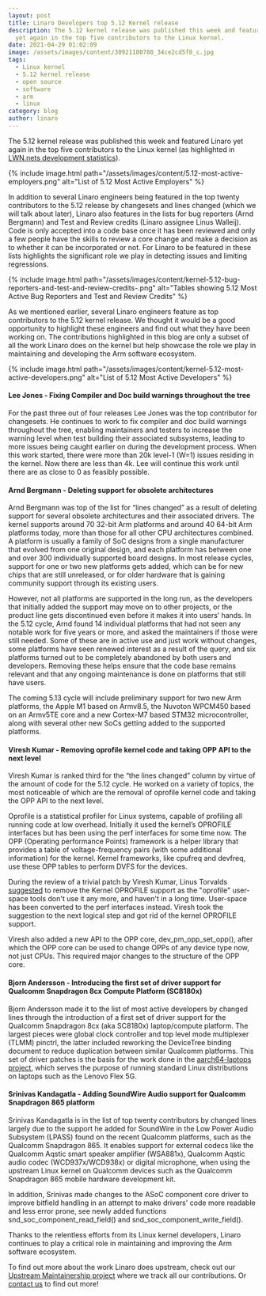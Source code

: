 ```yaml
---
layout: post
title: Linaro Developers top 5.12 Kernel release
description: The 5.12 kernel release was published this week and featured Linaro
  yet again in the top five contributors to the Linux kernel.
date: 2021-04-29 01:02:09
image: /assets/images/content/30921180788_34ce2cd5f8_c.jpg
tags:
  - Linux kernel
  - 5.12 kernel release
  - open source
  - software
  - arm
  - linux
category: blog
author: linaro
---
```

The 5.12 kernel release was published this week and featured Linaro yet again in the top five contributors to the Linux kernel (as highlighted in [LWN.nets development statistics](https://lwn.net/Articles/853039/)). 

{% include image.html path="/assets/images/content/5.12-most-active-employers.png" alt="List of 5.12 Most Active Employers" %}

In addition to several Linaro engineers being featured in the top twenty contributors to the 5.12 release by changesets and lines changed (which we will talk about later), Linaro also features in the lists for bug reporters (Arnd Bergmann) and Test and Review credits (Linaro assignee Linus Walleij). Code is only accepted into a code base once it has been reviewed and only a few people have the skills to review a core change and make a decision as to whether it can be incorporated or not. For Linaro to be featured in these lists highlights the significant role we play in detecting issues and limiting regressions. 

{% include image.html path="/assets/images/content/kernel-5.12-bug-reporters-and-test-and-review-credits-.png" alt="Tables showing 5.12 Most Active Bug Reporters and Test and Review Credits" %}

As we mentioned earlier, several Linaro engineers feature as top contributors to the 5.12 kernel release. We thought it would be a good opportunity to highlight these engineers and find out what they have been working on. The contributions highlighted in this blog are only a subset of all the work Linaro does on the kernel but help showcase the role we play in maintaining and developing the Arm software ecosystem.

{% include image.html path="/assets/images/content/kernel-5.12-most-active-developers.png" alt="List of 5.12 Most Active Developers" %}

#### **Lee Jones - Fixing Compiler and Doc build warnings throughout the tree**

For the past three out of four releases Lee Jones was the top contributor for changesets. He continues to work to fix compiler and doc build warnings throughout the tree, enabling maintainers and testers to increase the warning level when test building their associated subsystems, leading to more issues being caught earlier on during the development process. When this work started, there were more than 20k level-1 (W=1) issues residing in the kernel. Now there are less than 4k. Lee will continue this work until there are as close to 0 as feasibly possible.

#### **Arnd Bergmann - Deleting support for obsolete architectures**

Arnd Bergmann was top of the list for “lines changed” as a result of deleting support for several obsolete architectures and their associated drivers. The kernel supports around 70 32-bit Arm platforms and around 40 64-bit Arm platforms today, more than those for all other CPU architectures combined. A platform is usually a family of SoC designs from a single manufacturer that evolved from one original design, and each platform has between one and over 300 individually supported board designs. In most release cycles, support for one or two new platforms gets added, which can be for new chips that are still unreleased, or for older hardware that is gaining community support through its existing users.

However, not all platforms are supported in the long run, as the developers that initially added the support may move on to other projects, or the product line gets discontinued even before it makes it into users’ hands. In the 5.12 cycle, Arnd found 14 individual platforms that had not seen any notable work for five years or more, and asked the maintainers if those were still needed. Some of these are in active use and just work without changes, some platforms have seen renewed interest as a result of the query, and six platforms turned out to be completely abandoned by both users and developers. Removing these helps ensure that the code base remains relevant and that any ongoing maintenance is done on platforms that still have users.

The coming 5.13 cycle will include preliminary support for two new Arm platforms, the Apple M1 based on Armv8.5, the Nuvoton WPCM450 based on an Armv5TE core and a new Cortex-M7 based STM32 microcontroller, along with several other new SoCs getting added to the supported platforms.

#### **Viresh Kumar - Removing oprofile kernel code and taking OPP API to the next level**

Viresh Kumar is ranked third for the “the lines changed” column by virtue of the amount of code for the 5.12 cycle. He worked on a variety of topics, the most noticeable of which are the removal of oprofile kernel code and taking the OPP API to the next level.

Oprofile is a statistical profiler for Linux systems, capable of profiling all running code at low overhead. Initially it used the kernel’s OPROFILE interfaces but has been using the perf interfaces for some time now. The OPP (Operating performance Points) framework is a helper library that provides a table of voltage-frequency pairs (with some additional information) for the kernel. Kernel frameworks, like cpufreq and devfreq, use these OPP tables to perform DVFS for the devices.

During the review of a trivial patch by Viresh Kumar, Linus Torvalds [suggested](https://lore.kernel.org/lkml/CAHk-=whw9t3ZtV8iA2SJWYQS1VOJuS14P_qhj3v5-9PCBmGQww@mail.gmail.com/) to remove the Kernel OPROFILE support as the "oprofile" user-space tools don't use it any more, and haven't in a long time. User-space has been converted to the perf interfaces instead. Viresh took the suggestion to the next logical step and got rid of the kernel OPROFILE support.

Viresh also added a new API to the OPP core, dev_pm_opp_set_opp(), after which the OPP core can be used to change OPPs of any device type now, not just CPUs. This required major changes to the structure of the OPP core.

#### **Bjorn Andersson - Introducing the first set of driver support for Qualcomm Snapdragon 8cx Compute Platform (SC8180x)**

Bjorn Andersson made it to the list of most active developers by changed lines through the introduction of a first set of driver support for the Qualcomm Snapdragon 8cx (aka SC8180x) laptop/compute platform. The largest pieces were global clock controller and top level mode multiplexer (TLMM) pinctrl, the latter included reworking the DeviceTree binding document to reduce duplication between similar Qualcomm platforms. This set of driver patches is the basis for the work done in the [aarch64-laptops project](https://github.com/aarch64-laptops/debian-cdimage), which serves the purpose of running standard Linux distributions on laptops such as the Lenovo Flex 5G.

#### **Srinivas Kandagatla - Adding SoundWire Audio support for Qualcomm Snapdragon 865 platform**

Srinivas Kandagatla is in the list of top twenty contributors by changed lines largely due to the support he added for SoundWire in the Low Power Audio Subsystem (LPASS) found on the recent Qualcomm platforms, such as the Qualcomm Snapdragon 865.  It enables support for external codecs like the Qualcomm Aqstic smart speaker amplifier (WSA881x), Qualcomm Aqstic audio codec (WCD937x/WCD938x) or digital microphone, when using the upstream Linux kernel on Qualcomm devices such as the Qualcomm Snapdragon 865 mobile hardware development kit.

In addition, Srinivas made changes to the ASoC component core driver to improve bitfield handling in an attempt to make drivers' code more readable and less error prone, see newly added functions  snd_soc_component_read_field() and snd_soc_component_write_field().

Thanks to the relentless efforts from its Linux kernel developers, Linaro continues to play a critical role in maintaining and improving the Arm software ecosystem.

To find out more about the work Linaro does upstream, check out our [Upstream Maintainership project](https://linaro.atlassian.net/wiki/spaces/UM/overview) where we track all our contributions. Or [contact us](https://www.linaro.org/contact/) to find out more!